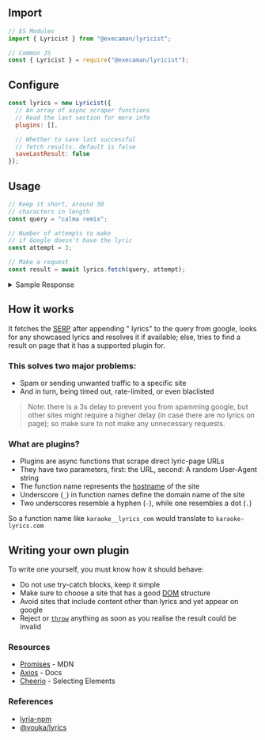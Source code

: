 ## Import

```js
// ES Modules
import { Lyricist } from "@execaman/lyricist";

// Common JS
const { Lyricist } = require("@execaman/lyricist");
```

## Configure

```js
const lyrics = new Lyricist({
  // An array of async scraper functions
  // Read the last section for more info
  plugins: [],

  // Whether to save last successful
  // fetch results. default is false
  saveLastResult: false
});
```

## Usage

```js
// Keep it short, around 30
// characters in length
const query = "calma remix";

// Number of attempts to make
// if Google doesn't have the lyric
const attempt = 3;

// Make a request
const result = await lyrics.fetch(query, attempt);
```

<details>
<summary>Sample Response</summary>

```js
{
  meta: [
    { label: 'Album:', value: 'Calma' },
    { label: 'Artists:', value: 'Pedro Capó, Farruko' },
    { label: 'Released:', value: '2018' },
    {
      label: 'Awards:',
      value: 'Latin Grammy Award for Song of the Year, MORE'
    },
    { label: 'Genres:', value: 'Latin pop, Pop' }
  ],
  listen: [
    {
      source: 'Spotify',
      stream: 'https://open.spotify.com/track/7FRYMm2zVVB6lpNpDWxldE?autoplay=true'
    },
    {
      source: 'YouTube Music',
      stream: 'https://music.youtube.com/watch?v=7Eo7d5_5ktI&feature=gws_kp_track'
    },
    {
      source: 'Apple Music',
      stream: 'https://music.apple.com/in/album/calma-remix/1437920278?i=1437920364'
    },
    {
      source: 'JioSaavn',
      stream: 'https://www.jiosaavn.com/song/calma-remix/Flg8AQ1-RVc?autoplay=enabled'
    }
  ],
  lyrics: 'Cuatro abrazos y un café\n' +
    'Apenas me desperté\n' +
    'Y al mirarte recordé\n' +
    'Que ya todo lo encontré\n' +
    '\n' +
    'Tu mano en mi mano\n' +
    'De todo escapamos\n' +
    'Juntos ver el sol caer\n' +
    '\n' +
    "Vamos pa' la playa\n" +
    "Pa' curarte el alma\n" +
    'Cierra la pantalla\n' +
    'Abre la Medalla\n' +
    'Todo el mar Caribe\n' +
    'Viendo tu cintura\n' +
    'Tú le coqueteas\n' +
    'Tú eres buscabulla\n' +
    'Y me gusta\n' +
    '\n' +
    'Lento y contento, cara al viento\n' +
    'Lento y contento, cara al viento\n' +
    '\n' +
    "Pa' sentir la arena en los pies\n" +
    "Pa' que el sol nos pinte la piel\n" +
    "Pa' jugar como niños, darnos cariño\n" +
    'Como la primera vez que te miré\n' +
    'Yo supe que estaría a tus pies\n' +
    'Desde que se tocaron\n' +
    '\n' +
    'Tu mano y mi mano\n' +
    'Y de todo escapamos\n' +
    'Juntos ver el sol caer\n' +
    '\n' +
    "Vamos pa' la playa\n" +
    "Pa' curarte el alma\n" +
    'Cierra la pantalla\n' +
    'Abre la Medalla\n' +
    'Todo el mar Caribe\n' +
    'Viendo tu cintura\n' +
    'Tú le coqueteas\n' +
    'Tú eres buscabulla\n' +
    '\n' +
    "Vamos pa' la playa\n" +
    "Pa' curarte el alma\n" +
    'Cierra la pantalla\n' +
    'Abre la Medalla\n' +
    'Todo el mar Caribe\n' +
    'Viendo tu cintura\n' +
    'Tú le coqueteas\n' +
    'Tú eres buscabulla\n' +
    'Y me gusta\n' +
    '\n' +
    'Lento y contento, cara al viento\n' +
    'Lento y contento, cara al viento\n' +
    '\n' +
    'Calma, mi vida, con calma\n' +
    'Que nada hace falta si estamos juntitos andando\n' +
    'Calma, mi vida, con calma\n' +
    'Que nada hace falta si estamos juntitos bailando\n' +
    'Calma, mi vida, con calma\n' +
    'Que nada hace falta si estamos juntitos andando\n' +
    'Calma, mi vida, con calma\n' +
    'Que nada hace falta si estamos juntitos bailando',
  source: {
    name: 'google',
    url: 'https://www.google.com/search?q=calma%20remix%20lyrics'
  }
}
```

</details>

## How it works

It fetches the [SERP](https://en.wikipedia.org/wiki/Search_engine_results_page) after appending " lyrics" to the query from google, looks for any showcased lyrics and resolves it if available; else, tries to find a result on page that it has a supported plugin for.

### This solves two major problems:

- Spam or sending unwanted traffic to a specific site
- And in turn, being timed out, rate-limited, or even blaclisted

> Note: there is a 3s delay to prevent you from spamming google, but other sites might require a higher delay (in case there are no lyrics on page); so make sure to not make any unnecessary requests.

### What are plugins?

- Plugins are async functions that scrape direct lyric-page URLs
- They have two parameters, first: the URL, second: A random User-Agent string
- The function name represents the [hostname](https://nodejs.org/api/url.html#urlhostname) of the site
- Underscore (`_`) in function names define the domain name of the site
- Two underscores resemble a hyphen (`-`), while one resembles a dot (`.`)

So a function name like `karaoke__lyrics_com` would translate to `karaoke-lyrics.com`

## Writing your own plugin

<p>To write one yourself, you must know how it should behave:</p>

- Do not use try-catch blocks, keep it simple
- Make sure to choose a site that has a good [DOM](https://developer.mozilla.org/en-US/docs/Web/API/Document_Object_Model/Introduction) structure
- Avoid sites that include content other than lyrics and yet appear on google
- Reject or [`throw`](https://developer.mozilla.org/fr/docs/Web/JavaScript/Reference/Statements/throw) anything as soon as you realise the result could be invalid

### Resources

- [Promises](https://developer.mozilla.org/en-US/docs/Web/JavaScript/Reference/Global_Objects/Promise) - MDN
- [Axios](https://axios-http.com/docs/intro) - Docs
- [Cheerio](https://cheerio.js.org/docs/basics/selecting) - Selecting Elements

### References

- [lyria-npm](https://www.npmjs.com/package/lyria-npm)
- [@youka/lyrics](https://www.npmjs.com/package/@youka/lyrics)
